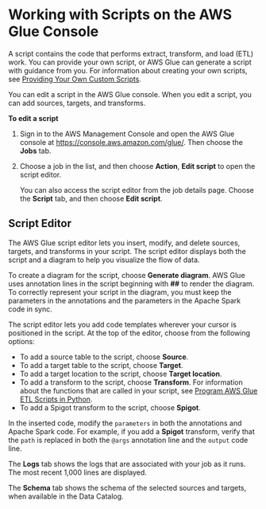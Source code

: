 # Working with Scripts on the AWS Glue Console<a name="console-edit-script"></a>

A script contains the code that performs extract, transform, and load \(ETL\) work\. You can provide your own script, or AWS Glue can generate a script with guidance from you\. For information about creating your own scripts, see [Providing Your Own Custom Scripts](console-custom-created.md)\.

You can edit a script in the AWS Glue console\. When you edit a script, you can add sources, targets, and transforms\.

**To edit a script**

1. Sign in to the AWS Management Console and open the AWS Glue console at [https://console\.aws\.amazon\.com/glue/](https://console.aws.amazon.com/glue/)\. Then choose the **Jobs** tab\.

1. Choose a job in the list, and then choose **Action**, **Edit script** to open the script editor\.

   You can also access the script editor from the job details page\. Choose the  **Script** tab, and then choose **Edit script**\.

## Script Editor<a name="console-edit-script-editor"></a>

The AWS Glue script editor lets you insert, modify, and delete sources, targets, and transforms in your script\. The script editor displays both the script and a diagram to help you visualize the flow of data\.

To create a diagram for the script, choose **Generate diagram**\. AWS Glue uses annotation lines in the script beginning with **\#\#** to render the diagram\. To correctly represent your script in the diagram, you must keep the parameters in the annotations and the parameters in the Apache Spark code in sync\.

The script editor lets you add code templates wherever your cursor is positioned in the script\. At the top of the editor, choose from the following options:
+ To add a source table to the script, choose **Source**\.
+ To add a target table to the script, choose **Target**\.
+ To add a target location to the script, choose **Target location**\.
+ To add a transform to the script, choose **Transform**\. For information about the functions that are called in your script, see [Program AWS Glue ETL Scripts in Python](aws-glue-programming-python.md)\.
+ To add a Spigot transform to the script, choose **Spigot**\.

In the inserted code, modify the `parameters` in both the annotations and Apache Spark code\. For example, if you add a **Spigot** transform, verify that the `path` is replaced in both the `@args` annotation line and the `output` code line\.

The **Logs** tab shows the logs that are associated with your job as it runs\. The most recent 1,000 lines are displayed\.

The **Schema** tab shows the schema of the selected sources and targets, when available in the Data Catalog\.  